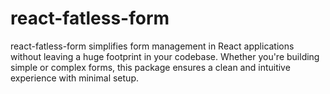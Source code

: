 # react-fatless-form
react-fatless-form simplifies form management in React applications without leaving a huge footprint in your codebase. Whether you're building simple or complex forms, this package ensures a clean and intuitive experience with minimal setup.
